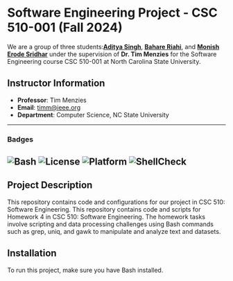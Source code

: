 # Software Engineering Project - CSC 510-001 (Fall 2024)

We are a group of three students:[**Aditya Singh**](https://github.com/adii711), [**Bahare Riahi**](https://github.com/BahareCS), and [**Monish Erode Sridhar**](https://github.com/MonishESGit) under the supervision of **Dr. Tim Menzies** for the Software Engineering course CSC 510-001 at North Carolina State University.

## Instructor Information
- **Professor**: Tim Menzies
- **Email**: timm@ieee.org
- **Department**: Computer Science, NC State University

---

### Badges

![Bash](https://img.shields.io/badge/language-Bash-blue)
![License](https://img.shields.io/badge/license-BSD--2--Clause-orange)
![Platform](https://img.shields.io/badge/platform-Linux%20%7C%20macOS-green)
![ShellCheck](https://img.shields.io/badge/shellcheck-passing-brightgreen)
---

## Project Description

This repository contains code and configurations for our project in CSC 510: Software Engineering. This repository contains code and scripts for Homework 4 in CSC 510: Software Engineering.
The homework tasks involve scripting and data processing challenges using Bash commands such as grep, uniq, and gawk to manipulate and analyze text and datasets.

## Installation

To run this project, make sure you have Bash installed.
